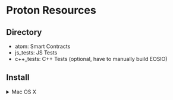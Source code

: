 # Proton Resources

## Directory
- atom: Smart Contracts
- js_tests: JS Tests
- c++_tests: C++ Tests (optional, have to manually build EOSIO)

## Install
<details>
  <summary>Mac OS X</summary>
```
brew tap eosio/eosio
brew tap eosio/eosio.cdt

brew install eosio
brew install eosio.cdt
```
</details>

<details>
  <summary>Ubuntu 18.04</summary>
  <p>
    ```sh
    wget https://github.com/eosio/eos/releases/download/v2.0.7/eosio_2.0.7-1-ubuntu-18.04_amd64.deb
    sudo apt install ./eosio_2.0.7-1-ubuntu-18.04_amd64.deb

    wget https://github.com/eosio/eosio.cdt/releases/download/v1.7.0/eosio.cdt_1.7.0-1-ubuntu-18.04_amd64.deb
    sudo apt install ./eosio.cdt_1.7.0-1-ubuntu-18.04_amd64.deb
    ```
  </p>
</details>
<details>
  <summary>Ubuntu 16.04</summary>
  <p>
    ```sh
    wget https://github.com/eosio/eos/releases/download/v2.0.7/eosio_2.0.7-1-ubuntu-16.04_amd64.deb
    sudo apt install ./eosio_2.0.7-1-ubuntu-16.04_amd64.deb

    wget https://github.com/eosio/eosio.cdt/releases/download/v1.7.0/eosio.cdt_1.7.0-1-ubuntu-16.04_amd64.deb
    sudo apt install ./eosio.cdt_1.7.0-1-ubuntu-16.04_amd64.deb
    ```
  </p>
</details>

<details>
  <summary>RPM-based (CentOS, Amazon Linux, etc.)</summary>
  <p>
    ```sh
      wget https://github.com/eosio/eos/releases/download/v2.0.7/eosio-2.0.7-1.el7.x86_64.rpm
      sudo yum install ./eosio-2.0.7-1.el7.x86_64.rpm

      wget https://github.com/eosio/eosio.cdt/releases/download/v1.7.0/eosio.cdt-1.7.0-1.el7.x86_64.rpm
      sudo yum install ./eosio.cdt-1.7.0-1.el7.x86_64.rpm
    ```
  </p>
</details>


## Uninstall

<details>
  <summary>Mac OS X</summary>
  <p>
    ```sh
    brew remove eosio
    brew remove eosio.cdt
    ```
  </p>
</details>

<details>
  <summary>Ubuntu 16.04/18.04</summary>
  <p>
    ```sh
    sudo apt remove eosio
    sudo apt remove eosio.cdt
    ```
  </p>
</details>


<details>
  <summary>RPM-based (CentOS, Amazon Linux, etc.)</summary>
  <p>
    ```sh
    sudo yum remove eosio
    sudo yum remove eosio.cdt
    ```
  </p>
</details>
